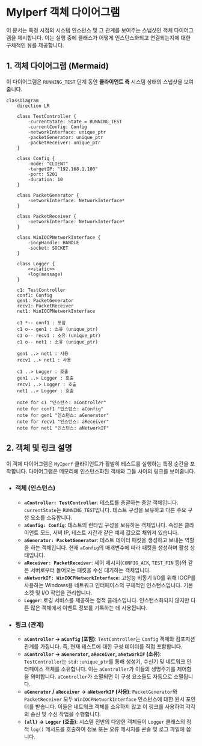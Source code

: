 # MyIperf 객체 다이어그램

이 문서는 특정 시점의 시스템 인스턴스 및 그 관계를 보여주는 스냅샷인 객체 다이어그램을 제시합니다. 이는 실행 중에 클래스가 어떻게 인스턴스화되고 연결되는지에 대한 구체적인 뷰를 제공합니다.

## 1. 객체 다이어그램 (Mermaid)

이 다이어그램은 `RUNNING_TEST` 단계 동안 **클라이언트 측** 시스템 상태의 스냅샷을 보여줍니다.

```mermaid
classDiagram
    direction LR

    class TestController {
        -currentState: State = RUNNING_TEST
        -currentConfig: Config
        -networkInterface: unique_ptr
        -packetGenerator: unique_ptr
        -packetReceiver: unique_ptr
    }

    class Config {
        -mode: "CLIENT"
        -targetIP: "192.168.1.100"
        -port: 5201
        -duration: 10
    }

    class PacketGenerator {
        -networkInterface: NetworkInterface*
    }

    class PacketReceiver {
        -networkInterface: NetworkInterface*
    }

    class WinIOCPNetworkInterface {
        -iocpHandle: HANDLE
        -socket: SOCKET
    }

    class Logger {
        <<static>>
        +log(message)
    }

    c1: TestController
    conf1: Config
    gen1: PacketGenerator
    recv1: PacketReceiver
    net1: WinIOCPNetworkInterface

    c1 *-- conf1 : 포함
    c1 o-- gen1 : 소유 (unique_ptr)
    c1 o-- recv1 : 소유 (unique_ptr)
    c1 o-- net1 : 소유 (unique_ptr)

    gen1 ..> net1 : 사용
    recv1 ..> net1 : 사용
    
    c1 ..> Logger : 호출
    gen1 ..> Logger : 호출
    recv1 ..> Logger : 호출
    net1 ..> Logger : 호출

    note for c1 "인스턴스: aController"
    note for conf1 "인스턴스: aConfig"
    note for gen1 "인스턴스: aGenerator"
    note for recv1 "인스턴스: aReceiver"
    note for net1 "인스턴스: aNetworkIF"
```

## 2. 객체 및 링크 설명

이 객체 다이어그램은 `MyIperf` 클라이언트가 활발히 테스트를 실행하는 특정 순간을 포착합니다. 다이어그램은 메모리에 인스턴스화된 객체와 그들 사이의 링크를 보여줍니다.

*   ### 객체 (인스턴스)

    *   **`aController: TestController`**: 테스트를 총괄하는 중앙 객체입니다. `currentState`는 `RUNNING_TEST`입니다. 테스트 구성을 보유하고 다른 주요 구성 요소를 소유합니다.
    *   **`aConfig: Config`**: 테스트의 런타임 구성을 보유하는 객체입니다. 속성은 클라이언트 모드, 서버 IP, 테스트 시간과 같은 예제 값으로 채워져 있습니다.
    *   **`aGenerator: PacketGenerator`**: 테스트 데이터 패킷을 생성하고 보내는 역할을 하는 객체입니다. 현재 `aConfig`의 매개변수에 따라 패킷을 생성하며 활성 상태입니다.
    *   **`aReceiver: PacketReceiver`**: 제어 메시지(`CONFIG_ACK`, `TEST_FIN` 등)와 같은 서버로부터 들어오는 패킷을 수신 대기하는 객체입니다.
    *   **`aNetworkIF: WinIOCPNetworkInterface`**: 고성능 비동기 I/O를 위해 IOCP를 사용하는 Windows용 네트워크 인터페이스의 구체적인 인스턴스입니다. 기본 소켓 및 I/O 작업을 관리합니다.
    *   **`Logger`**: 로깅 서비스를 제공하는 정적 클래스입니다. 인스턴스화되지 않지만 다른 많은 객체에서 이벤트 정보를 기록하는 데 사용됩니다.

*   ### 링크 (관계)

    *   **`aController` -> `aConfig` (포함)**: `TestController`는 `Config` 객체와 컴포지션 관계를 가집니다. 즉, 현재 테스트에 대한 구성 데이터를 직접 포함합니다.
    *   **`aController` -> `aGenerator`, `aReceiver`, `aNetworkIF` (소유)**: `TestController`는 `std::unique_ptr`를 통해 생성기, 수신기 및 네트워크 인터페이스 객체를 소유합니다. 이는 `aController`가 이들의 생명주기를 제어함을 의미합니다. `aController`가 소멸되면 이 구성 요소들도 자동으로 소멸됩니다.
    *   **`aGenerator` / `aReceiver` -> `aNetworkIF` (사용)**: `PacketGenerator`와 `PacketReceiver` 모두 `WinIOCPNetworkInterface` 인스턴스에 대한 원시 포인터를 받습니다. 이들은 네트워크 객체를 소유하지 않고 이 링크를 사용하여 각각의 송신 및 수신 작업을 수행합니다.
    *   **`(all)` -> `Logger` (호출)**: 시스템 전반의 다양한 객체들이 `Logger` 클래스의 정적 `log()` 메서드를 호출하여 정보 또는 오류 메시지를 콘솔 및 로그 파일에 씁니다.